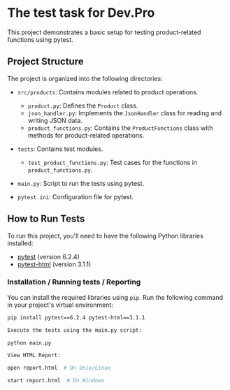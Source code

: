 # The test task for Dev.Pro

This project demonstrates a basic setup for testing product-related functions using pytest.

## Project Structure

The project is organized into the following directories:

- `src/products`: Contains modules related to product operations.
  - `product.py`: Defines the `Product` class.
  - `json_handler.py`: Implements the `JsonHandler` class for reading and writing JSON data.
  - `product_functions.py`: Contains the `ProductFunctions` class with methods for product-related operations.

- `tests`: Contains test modules.
  - `test_product_functions.py`: Test cases for the functions in `product_functions.py`.

- `main.py`: Script to run the tests using pytest.

- `pytest.ini`: Configuration file for pytest.

## How to Run Tests

To run this project, you'll need to have the following Python libraries installed:

- [pytest](https://pypi.org/project/pytest/) (version 6.2.4)
- [pytest-html](https://pypi.org/project/pytest-html/) (version 3.1.1)

### Installation / Running tests / Reporting

You can install the required libraries using `pip`. Run the following command in your project's virtual environment:

```bash
pip install pytest==6.2.4 pytest-html==3.1.1

Execute the tests using the main.py script:

python main.py

View HTML Report:

open report.html  # On Unix/Linux

start report.html  # On Windows
